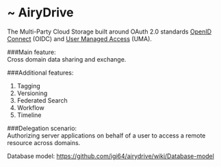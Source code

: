 ~ AiryDrive
===========

The Multi-Party Cloud Storage built around OAuth 2.0 standards [OpenID Connect](http://openid.net/connect) (OIDC) and [User Managed Access](http://en.wikipedia.org/wiki/User-Managed_Access) (UMA).

###Main feature:   
Cross domain data sharing and exchange.  

###Additional features:  
1. Tagging  
2. Versioning  
3. Federated Search  
4. Workflow
5. Timeline

###Delegation scenario:  
Authorizing server applications on behalf of a user to access a remote resource across domains.  

Database model: https://github.com/igi64/airydrive/wiki/Database-model  
